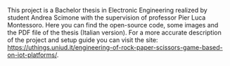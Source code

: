 This project is a Bachelor thesis in Electronic Engineering realized by student Andrea Scimone with the supervision of professor Pier Luca Montessoro. Here you can find the open-source code, some images and the PDF file of the thesis (Italian version). For a more accurate description of the project and setup guide you can visit the site: https://uthings.uniud.it/engineering-of-rock-paper-scissors-game-based-on-iot-platforms/.
